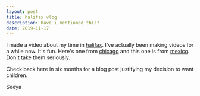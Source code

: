 ```yaml
---
layout: post
title: halifax vlog
description: have i mentioned this?
date: 2019-11-17
---
```


I made a video about my time in [halifax](https://youtu.be/57bLizt4tl8). I've actually been making videos for a while now. It's fun. Here's one from [chicago](https://youtu.be/2V0Q-gskz2Y) and this one is from [mexico](https://youtu.be/NXZJNcyIozE). Don't take them seriously.

Check back here in six months for a blog post justifying my decision to want children.

Seeya